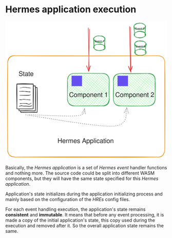 # Hermes application execution

![hermes_application](./../images/hermes_application.svg)

Basically, the *Hermes application* is a set of *Hermes event* handler functions and nothing more.
The source code could be split into different WASM components,
but they will have the same state specified for this *Hermes application*.

Application's state initializes during the application initializing process
and mainly based on the configuration of the *HREs* config files.

For each event handling execution,
the application's state remains **consistent** and **immutable**.
It means that before any event processing,
it is made a copy of the initial application's state,
this copy used during the execution and removed after it.
So the overall application state remains the same.
